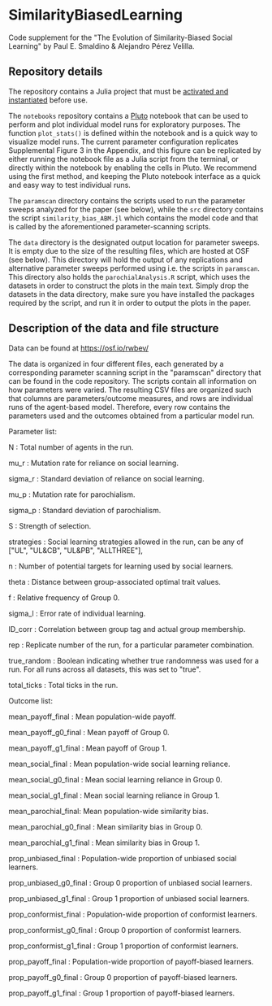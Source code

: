 # SimilarityBiasedLearning
Code supplement for the "The Evolution of Similarity-Biased Social Learning" by Paul E. Smaldino &amp; Alejandro Pérez Velilla.

## Repository details

The repository contains a Julia project that must be [activated and instantiated](https://pkgdocs.julialang.org/v1/environments/) before use.

The ``notebooks`` repository contains a [Pluto](https://plutojl.org/) notebook that can be used to perform and plot individual model runs for exploratory purposes. The function ``plot_stats()`` is defined within the notebook and is a quick way to visualize model runs. The current parameter configuration replicates Supplemental Figure 3 in the Appendix, and this figure can be replicated by either running the notebook file as a Julia script from the terminal, or directly within the notebook by enabling the cells in Pluto. We recommend using the first method, and keeping the Pluto notebook interface as a quick and easy way to test individual runs.

The ``paramscan`` directory contains the scripts used to run the parameter sweeps analyzed for the paper (see below), while the ``src`` directory contains the script ``similarity_bias_ABM.jl`` which contains the model code and that is called by the aforementioned parameter-scanning scripts.

The ``data`` directory is the designated output location for parameter sweeps. It is empty due to the size of the resulting files, which are hosted at OSF (see below). This directory will hold the output of any replications and alternative parameter sweeps performed using i.e. the scripts in ``paramscan``. This directory also holds the ``parochialAnalysis.R`` script, which uses the datasets in order to construct the plots in the main text. Simply drop the datasets in the data directory, make sure you have installed the packages required by the script, and run it in order to output the plots in the paper.

## Description of the data and file structure

Data can be found at https://osf.io/rwbev/

The data is organized in four different files, each generated by a corresponding parameter scanning script in the "paramscan" directory that can be found in the code repository. The scripts contain all information on how parameters were varied. The resulting CSV files are organized such that columns are parameters/outcome measures, and rows are individual runs of the agent-based model. Therefore, every row contains the parameters used and the outcomes obtained from a particular model run.

Parameter list:

N : Total number of agents in the run.

mu_r : Mutation rate for reliance on social learning.

sigma_r : Standard deviation of reliance on social learning.

mu_p : Mutation rate for parochialism.

sigma_p : Standard deviation of parochialism.

S : Strength of selection.

strategies : Social learning strategies allowed in the run, can be any of ["UL", "UL&CB", "UL&PB", "ALLTHREE"],

n : Number of potential targets for learning used by social learners.

theta : Distance between group-associated optimal trait values.

f : Relative frequency of Group 0.

sigma_l : Error rate of individual learning.

ID_corr : Correlation between group tag and actual group membership.

rep : Replicate number of the run, for a particular parameter combination.

true_random : Boolean indicating whether true randomness was used for a run. For all runs across all datasets, this was set to "true".

total_ticks : Total ticks in the run.

Outcome list:

mean_payoff_final : Mean population-wide payoff.

mean_payoff_g0_final : Mean payoff of Group 0.

mean_payoff_g1_final : Mean payoff of Group 1.

mean_social_final : Mean population-wide social learning reliance.

mean_social_g0_final : Mean social learning reliance in Group 0.

mean_social_g1_final : Mean social learning reliance in Group 1.

mean_parochial_final: Mean population-wide similarity bias.

mean_parochial_g0_final : Mean similarity bias in Group 0.

mean_parochial_g1_final : Mean similarity bias in Group 1.

prop_unbiased_final : Population-wide proportion of unbiased social learners.

prop_unbiased_g0_final : Group 0 proportion of unbiased social learners.

prop_unbiased_g1_final : Group 1 proportion of unbiased social learners.

prop_conformist_final : Population-wide proportion of conformist learners.

prop_conformist_g0_final : Group 0 proportion of conformist learners.

prop_conformist_g1_final : Group 1 proportion of conformist learners.

prop_payoff_final : Population-wide proportion of payoff-biased learners.

prop_payoff_g0_final : Group 0 proportion of payoff-biased learners.

prop_payoff_g1_final : Group 1 proportion of payoff-biased learners.
